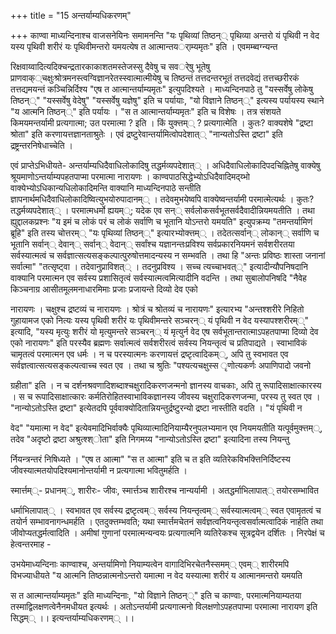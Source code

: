 +++
title = "15 अन्तर्याम्यधिकरणम्"

+++
काण्वा माध्यन्दिनाश्च वाजसनेयिनः समामनन्ति "यः पृथिव्यां तिष्ठन्् पृथिव्या अन्तरो यं पृथिवी न वेद यस्य पृथिवी शरीरं यः पृथिवीमन्तरो यमयत्येष त आत्मान्तयर्ाम्यमृतः" इति । एवमम्ब्वग्न्यन्त

रिक्षवाय्वादित्यदिक्चन्द्रतारकाकाशतमस्तेजस्सु दैवेषु च सवर्ेषु भूतेषु प्राणवाक््चक्षुःश्रोत्रमनस्त्वग्विज्ञानरेतस्स्वात्मात्मीयेषु च तिष्ठन्तं तत्तदन्तरभूतं तत्तदवेद्यं तत्तच्छरीरकं तत्तद्यमयन्तं कञ्चिन्निर्दिश्य "एष त आत्मान्तर्याम्यमृतः" इत्युपदिश्यते । माध्यन्दिनपाठे तु "यस्सर्वेषु लोकेषु तिष्ठन््" "यस्सर्वेषु वेदेषु" "यस्सर्वेषु यज्ञेषु" इति च पर्यायाः, "यो विज्ञाने तिष्ठन््" इत्यस्य पर्यायस्य स्थाने "य आत्मनि तिष्ठन््" इति पर्यायः । "स त आत्मान्तर्याम्यमृतः" इति च विशेषः । तत्र संशयते किमयमन्तर्यामी प्रत्यगात्मा; उत परमात्मा ? इति । किं युक्त्तम्् ? प्रत्यगात्मेति । कुतः? वाक्यशेषे "द्रष्टा श्रोता" इति करणायत्तज्ञानताश्रुतेः । एवं द्रष्टुरेवान्तर्यामित्वोपदेशात्् "नान्यतोऽस्ति द्रष्टा" इति द्रष्ट्रन्तरनिषेधाच्चेति ।

एवं प्राप्तेऽभिधीयते- अन्तर्याम्यधिदैवाधिलोकादिषु तद्धर्मव्यपदेशात्् । अधिदैवाधिलोकादिपदचिह्नितेषु वाक्येषु श्रूयमाणोऽन्तर्याम्यपहतपाप्मा परमात्मा नारायणः । काण्वपाठसिद्धेभ्योऽधिदैवादिमद्य्भो वाक्येभ्योऽधिकान्यधिलोकादिमन्ति वाक्यानि माध्यन्दिनपाठे सन्तीति ज्ञापनार्थमधिदैवाधिलोकादिष्वित्युभयोरुपादानम्् । तदेवमुभयेष्वपि वाक्येष्वन्तर्यामी परमात्मेत्यर्थः । कुतः? तद्धर्मव्यपदेशात्् । परमात्मधर्मो ह्ययम््; यदेक एव सन्् सर्वलोकसर्वभूतसर्वदैवादीन्नियमयतीति । तथा ह्युद्दालकप्रश्नः "य इमं च लोकं परं च लोकं सर्वाणि च भूतानि योऽन्तरो यमयति" इत्युपक्रम्य "तमन्तर्यामिणं ब्रूहि" इति तस्य चोत्तरम्् "यः पृथिव्यां तिष्ठन््" इत्यारभ्योक्त्तम्् । तदेतत्सर्वान्् लोकान्् सर्वाणि च भूतानि सर्वान्् देवान्् सर्वान्् वेदान्् सर्वांश्च यज्ञानन्तःप्रविश्य सर्वप्रकारनियमनं सर्वशरीरतया सर्वस्यात्मत्वं च सर्वज्ञात्सत्यसङ्कल्पात्पुरुषोत्तमादन्यस्य न सम्भवति । तथा हि "अन्तः प्रविष्ठः शास्ता जनानां सर्वात्मा" "तत्सृष्ट्वा । तदेवानुप्राविशत्् । तदनुप्रविश्य । सच्च त्यच्चाभवत््" इत्यादीन्यौपनिषदानि वाक्यानि परमात्मन एव सर्वस्य प्रशासितृत्वं सर्वस्यात्मत्वमित्यादीनि वदन्ति । तथा सुबालोपनिषदि "नैवेह किञ्चनाग्र आसीतमूलमनाधारमिमाः प्रजाः प्रजायन्ते दिव्यो देव एको

नारायणः । चक्षुश्च द्रष्टव्यं च नारायणः । श्रोत्रं च श्रोतव्यं च नारायणः" इत्यारभ्य "अन्तश्शरीरे निहितो गुहायामज एको नित्यः यस्य पृथिवी शरीरं यः पृथिवीमन्तरे सञ्चरन्् यं पृथिवी न वेद यस्यापश्शरीरम््" इत्यादि, "यस्य मृत्युः शरीरं यो मृत्युमन्तरे सञ्चरन्् यं मृत्युर्न वेद एष सर्वभूतान्तरात्माऽपहतपाप्मा दिव्यो देव एको नारायणः" इति परस्यैव ब्रह्मणः सर्वात्मत्वं सर्वशरीरत्वं सर्वस्य नियन्तृत्वं च प्रतिपाद्यते । स्वाभाविकं चामृतत्वं परमात्मन एव धर्मः । न च परस्यात्मनः करणायत्तं द्रष्टृत्वादिकम््, अपि तु स्वभावत एव सर्वज्ञत्वात्सत्यसङ्कल्पत्वाच्च स्वत एव । तथा च श्रुतिः "पश्यत्यचक्षुस्स ृणोत्यकर्णः अपाणिपादो जवनो

ग्रहीता" इति । न च दर्शनश्रवणादिशब्दाश्चक्षुरादिकरणजन्मनो ज्ञानस्य वाचकाः, अपि तु रूपादिसाक्षात्कारस्य । स च रूपादिसाक्षात्कारः कर्मतिरोहितस्वाभाविकज्ञानस्य जीवस्य चक्षुरादिकरणजन्मा, परस्य तु स्वत एव । "नान्योऽतोऽस्ति द्रष्टा" इत्येतदपि पूर्ववाक्योदितान्नियन्तुर्द्रष्टुरन्यो द्रष्टा नास्तीति वदति । "यं पृथिवी न

वेद" "यमात्मा न वेद" इत्येवमादिभिर्वाक्यैः पृथिव्यात्मादिनियाम्यैरनुपलभ्यमान एव नियमयतीति यत्पूर्वमुक्त्तम््, तदेव "अदृष्टो द्रष्टा अश्रुत्श्श्ोता" इति निगमय्य "नान्योऽतोऽस्ति द्रष्टा" इत्यादिना तस्य नियन्तु

र्नियन्त्रन्तरं निषिध्यते । "एष त आत्मा" "स त आत्मा" इति च त इति व्यतिरेकविभक्त्तिनिर्दिष्टस्य जीवस्यात्मतयोपदिश्यमानोन्तर्यामी न प्रत्यगात्मा भवितुमर्हति ।

स्मार्त्तम््- प्रधानम््, शारीरः- जीवः, स्मार्त्तञ्च शारीरश्च नान्यर्यामी । अतद्धर्माभिलापात्् तयोरसम्भावित

धर्माभिलापात्् । स्वभावत एव सर्वस्य द्रष्टृत्वम्् सर्वस्य नियन्तृत्वम्् सर्वस्यात्मत्वम्् स्वत एवामृतत्वं च तयोर्न सम्भावनागन्धमर्हति । एतदुक्त्तम्भवति; यथा स्मार्त्तमचेतनं सर्वज्ञत्वनियन्तृत्वसर्वात्मत्वादिकं नार्हति तथा जीवोप्यतद्धर्मत्वादिति । अमीषां गुणानां परमात्मन्यन्वयः प्रत्यगात्मनि व्यतिरेकश्च सूत्रद्वयेन दर्शितः । निरपेक्षं च हेत्वन्तरमाह -

उभयेमाध्यन्दिनाः काण्वाश्च, अन्तर्यामिणो नियाम्यत्वेन वागादिभिरचेतनैस्समम्् एवम्् शारीरमपि विभज्याधीयते "य आत्मनि तिष्ठन्नात्मनोऽन्तरो यमात्मा न वेद यस्यात्मा शरीरं य आत्मानमन्तरो यमयति

स त आत्मान्तर्याम्यमृतः" इति माध्यन्दिनाः, "यो विज्ञाने तिष्ठन््" इति च काण्वाः, परमात्मनियाम्यतया तस्माद्विलक्षणत्वेनैनमधीयत इत्यर्थः । अतोऽन्तर्यामी प्रत्यगात्मनो विलक्षणोऽपहतपाप्मा परमात्मा नारायण इति सिद्धम्् ।। इत्यन्तर्याम्यधिकरणम्् ।।